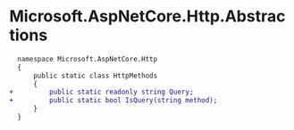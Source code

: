 # Microsoft.AspNetCore.Http.Abstractions

```diff
  namespace Microsoft.AspNetCore.Http
  {
      public static class HttpMethods
      {
+         public static readonly string Query;
+         public static bool IsQuery(string method);
      }
  }
```
